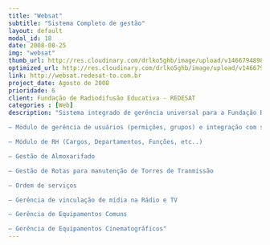 ```yaml
---
title: "Websat"
subtitle: "Sistema Completo de gestão"
layout: default
modal_id: 18
date: 2008-08-25
img: "websat"
thumb_url: http://res.cloudinary.com/drlko5ghb/image/upload/v1466794898/wxcmii39dspgp2sz6hmf.png
optimized_url: http://res.cloudinary.com/drlko5ghb/image/upload/v1466794900/duetrjmvbe2pdz4zwevt.png
link: http://websat.redesat-to.com.br
project_date: Agosto de 2008
prioridade: 6
client: Fundação de Radiodifusão Educativa - REDESAT
categories : [Web]
description: "Sistema integrado de gerência universal para a Fundação REDESAT de Telecomunicação

– Módulo de gerência de usuários (permições, grupos) e integração com sistema de email da instituição

– Módulo de RH (Cargos, Departamentos, Funções, etc..)

– Gestão de Almoxarifado

– Gestão de Rotas para manutenção de Torres de Tranmissão

– Ordem de serviços

– Gerência de vinculação de mídia na Rádio e TV

– Gerência de Equipamentos Comuns

– Gerência de Equipamentos Cinematográficos"
---
```


